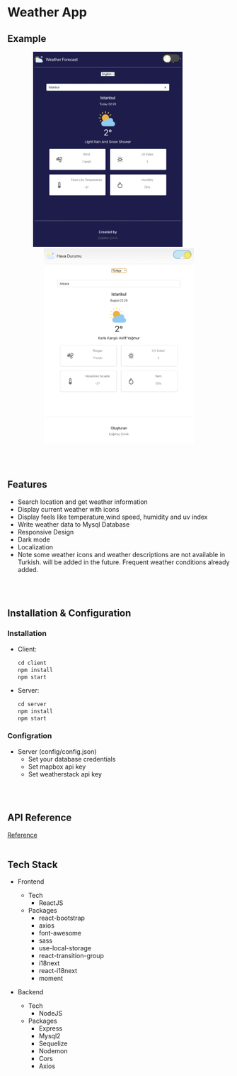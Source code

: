 # Weather App

## Example 
<p align="center">
    <img src="./images/dark.png" height="440" style="margin-right:50px;"/>
    <img src="./images/light.png" height="440" />
</p>
<br>
<br>



## Features
+ Search location and get weather information
+ Display current weather with icons
+ Display feels like temperature,wind speed, humidity and uv index
+ Write weather data to Mysql Database
+ Responsive Design
+ Dark mode
+ Localization
+ Note some weather icons and weather descriptions are not available in Turkish. will be added in the future. Frequent weather conditions already added.
<br>
<br>

## Installation & Configuration
### Installation
- Client:
  ```
  cd client
  npm install
  npm start
  ```
- Server:

  ```
  cd server
  npm install
  npm start
  ```

### Configration 
- Server (config/config.json)
    + Set your database credentials
    + Set mapbox api key
    + Set weatherstack api key

<br>
<br>

## API Reference
   [ Reference ](https://github.com/cagatay135/WeatherApp/blob/main/server/README.MD)
<br>
<br>

## Tech Stack
* Frontend
    * Tech
        * ReactJS
    * Packages
        * react-bootstrap 
        * axios
        * font-awesome
        * sass
        * use-local-storage
        * react-transition-group
        * i18next
        * react-i18next
        * moment

* Backend
    * Tech
      * NodeJS
    * Packages
        * Express
        * Mysql2 
        * Sequelize 
        * Nodemon
        * Cors 
        * Axios 
